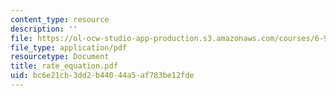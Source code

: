 ```yaml
---
content_type: resource
description: ''
file: https://ol-ocw-studio-app-production.s3.amazonaws.com/courses/6-974-fundamentals-of-photonics-quantum-electronics-spring-2006/bc6e21cb3dd2b44044a5af783be12fde_rate_equation.pdf
file_type: application/pdf
resourcetype: Document
title: rate_equation.pdf
uid: bc6e21cb-3dd2-b440-44a5-af783be12fde
---
```

